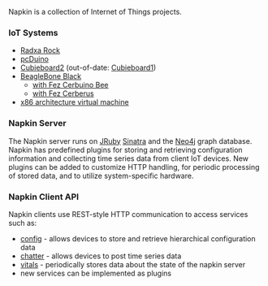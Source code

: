 Napkin is a collection of Internet of Things projects.

### IoT Systems

* [Radxa Rock](https://github.com/cjdaly/napkin/wiki/Server-on-Radxa-Rock)
* [pcDuino](https://github.com/cjdaly/napkin/wiki/Server-on-pcduino)
* [Cubieboard2](https://github.com/cjdaly/napkin/wiki/Server-on-Cubieboard-A20) (out-of-date: [Cubieboard1](https://github.com/cjdaly/napkin/wiki/Server-on-Cubieboard))
* [BeagleBone Black](https://github.com/cjdaly/napkin/wiki/Server-on-BeagleBone-black)
  * [with Fez Cerbuino Bee](https://github.com/cjdaly/napkin/wiki/Server-with-serial-client-bone2-cerbee1)
  * [with Fez Cerberus](https://github.com/cjdaly/napkin/wiki/Server-with-serial-client-bone3-cerb3)
* [x86 architecture virtual machine](https://github.com/cjdaly/napkin/wiki/Server-on-Ubuntu-x86)

### Napkin Server

The Napkin server runs on [JRuby](http://jruby.org/) [Sinatra](http://www.sinatrarb.com/) and the [Neo4j](http://www.neo4j.org/) graph database.  Napkin has predefined plugins for storing and retrieving configuration information and collecting time series data from client IoT devices.  New plugins can be added to customize HTTP handling, for periodic processing of stored data, and to utilize system-specific hardware.

### Napkin Client API

Napkin clients use REST-style HTTP communication to access services such as:
* [config](https://github.com/cjdaly/napkin/wiki/Plugin-config) - allows devices to store and retrieve hierarchical configuration data
* [chatter](https://github.com/cjdaly/napkin/wiki/Plugin-chatter) - allows devices to post time series data
* [vitals](https://github.com/cjdaly/napkin/wiki/Plugin-vitals) - periodically stores data about the state of the napkin server
* new services can be implemented as plugins

